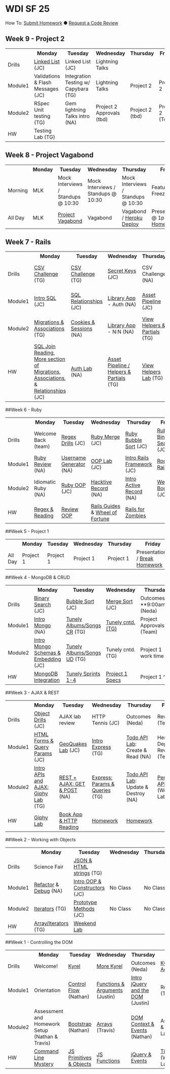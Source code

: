 # WDI SF 25

How To: [Submit Homework](/how-tos/homework-submission.md) ● [Request a Code Review](/how-tos/request-a-code-review.md)

<!--## Week 12  - Broad Topic
<table>
	<tr>
  	<th></th>
    <th>Monday</th>
    <th>Tuesday</th>
    <th>Wednesday</th>
    <th>Thursday</th>
    <th>Friday</th>
  </tr>
  <tr>
    <td>Drills</td>
    <td>Drill (tbd)</td>
    <td>Drill (tbd)</td>
    <td>Drill (tbd)</td>
    <td>Drill (tbd)</td>
    <td>Review (Team)</td>
  </tr>
  <tr>
    <td>Module1</td>
    <td>Topic (tbd)</td>
    <td>Topic (tbd)</td>
    <td>Topic (tbd)</td>
    <td>Topic (tbd)</td>
    <td>Review (Team)</td>
  </tr>
  <tr>
    <td>Module2</td>
    <td>Topic (tbd)</td>
    <td>Topic (tbd)</td>
    <td>Topic (tbd)</td>
    <td>Topic (tbd)</td>
    <td>Weekend Lab (Team)</td>
  </tr>
  <tr>
    <td>HW</td>
    <td>Reading (tbd)</td>
    <td>Reading (tbd)</td>
    <td>Reading (tbd)</td>
    <td>Reading (tbd)</td>
    <td></td>
  </tr>
</table>
-->

<!--## Week 11  - Broad Topic
<table>
	<tr>
  	<th></th>
    <th>Monday</th>
    <th>Tuesday</th>
    <th>Wednesday</th>
    <th>Thursday</th>
    <th>Friday</th>
  </tr>
  <tr>
    <td>Drills</td>
    <td>Drill (tbd)</td>
    <td>Drill (tbd)</td>
    <td>Drill (tbd)</td>
    <td>Drill (tbd)</td>
    <td>Review (Team)</td>
  </tr>
  <tr>
    <td>Module1</td>
    <td>Topic (tbd)</td>
    <td>Topic (tbd)</td>
    <td>Topic (tbd)</td>
    <td>Topic (tbd)</td>
    <td>Review (Team)</td>
  </tr>
  <tr>
    <td>Module2</td>
    <td>Topic (tbd)</td>
    <td>Topic (tbd)</td>
    <td>Topic (tbd)</td>
    <td>Topic (tbd)</td>
    <td>Weekend Lab (Team)</td>
  </tr>
  <tr>
    <td>HW</td>
    <td>Reading (tbd)</td>
    <td>Reading (tbd)</td>
    <td>Reading (tbd)</td>
    <td>Reading (tbd)</td>
    <td></td>
  </tr>
</table>-->


<!--## Week 10  - Broad Topic
<table>
	<tr>
  	<th></th>
    <th>Monday</th>
    <th>Tuesday</th>
    <th>Wednesday</th>
    <th>Thursday</th>
    <th>Friday</th>
  </tr>
  <tr>
    <td>Drills</td>
    <td>Drill (tbd)</td>
    <td>Drill (tbd)</td>
    <td>Drill (tbd)</td>
    <td>Drill (tbd)</td>
    <td>Review (Team)</td>
  </tr>
  <tr>
    <td>Module1</td>
    <td>Topic (tbd)</td>
    <td>Topic (tbd)</td>
    <td>Topic (tbd)</td>
    <td>Topic (tbd)</td>
    <td>Review (Team)</td>
  </tr>
  <tr>
    <td>Module2</td>
    <td>Topic (tbd)</td>
    <td>Topic (tbd)</td>
    <td>Topic (tbd)</td>
    <td>Topic (tbd)</td>
    <td>Weekend Lab (Team)</td>
  </tr>
  <tr>
    <td>HW</td>
    <td>Reading (tbd)</td>
    <td>Reading (tbd)</td>
    <td>Reading (tbd)</td>
    <td>Reading (tbd)</td>
    <td></td>
  </tr>
</table>-->

## Week 9  -  Project 2
<table>
<tr>
    <th></th>
    <th>Monday</th>
    <th>Tuesday</th>
    <th>Wednesday</th>
    <th>Thursday</th>
    <th>Friday</th>
  </tr>
  <tr>
    <td>Drills</td>
    <td><a href="https://github.com/sf-wdi-25/notes/tree/master/week-09-project2/drills">Linked List</a> (JC)</td>
    <td>Linked List (JC)</td>
    <td>Lightning Talks</td>
    <td></td>
    <td></td>
  </tr>
  <tr>
    <td>Module1</td>
    <td>Validations & Flash Messages (JC)</td>
    <td>Integration Testing w/ Capybara (TG)</td>
    <td>Lightning Talks</td>
    <td>Project 2</td>
    <td>Project 2</td>
  </tr>
  <tr>
    <td>Module2</td>
    <td>RSpec Unit testing (TG)</td>
    <td>Gem lightning Talks intro (NA)</td>
    <td>Project 2 Approvals (tbd)</td>
    <td>Project 2 (tbd)</td>
    <td>Project 2 (Team)</td>
  </tr>
  <tr>
    <td>HW</td>
    <td>Testing Lab (TG)</td>
    <td></td>
    <td></td>
    <td></td>
    <td></td>
  </tr>
</table>

## Week 8  - Project Vagabond
<table>
  <tr>
    <th></th>
    <th>Monday</th>
    <th>Tuesday</th>
    <th>Wednesday</th>
    <th>Thursday</th>
    <th>Friday</th>
  </tr>
  <tr>
    <td>Morning</td>
    <td>MLK</td>
    <td>Mock Interviews / Standups @ 10:30</td>
    <td>Mock Interviews / Standups @ 10:30</td>
    <td>Mock Interviews / Standups @ 10:30</td>
    <td>Feature Freeze!</td>
  </tr>
  <tr>
    <td>All Day</td>
    <td>MLK</td>
    <td><a href="https://github.com/sf-wdi-25/project-vagabond">Project Vagabond</a></td>
    <td>Vagabond</td>
    <td>Vagabond / <a href="/how-tos/deploy-rails-to-heroku.md">Heroku Deploy</a></td>
    <td>Presentations @ 1pm - <a href="https://github.com/sf-wdi-25/notes/blob/master/week-08-vagabond/homework/README.md">Homework</a></td>
  </tr>
</table>

## Week 7  - Rails
<table>
	<tr>
  	<th></th>
    <th>Monday</th>
    <th>Tuesday</th>
    <th>Wednesday</th>
    <th>Thursday</th>
    <th>Friday</th>
  </tr>
  <tr>
    <td>Drills</td>
    <td><a href="https://github.com/sf-wdi-25/csv_challenge">CSV Challenge</a> (TG)</td>
    <td><a href="https://github.com/sf-wdi-25/csv_challenge">CSV Challenge</a> (TG)</td>
    <td><a href="https://github.com/sf-wdi-25/notes/tree/master/week-07-rails/drills#day-3-secret-keys">Secret Keys </a>(JC)</td>
    <td>CSV Challenge (NA)</td>
    <td><a href="/week-07-rails/drills/project-planning-rails.md">Rails Project Planning</a> (team)</td>
  </tr>
  <tr>
    <td>Module1</td>
    <td><a href="/week-07-rails/day-01-SQL-associations/dawn-intro-SQL">Intro SQL</a> (JC)</td>
    <td><a href="/week-07-rails/day-02-SQL-relationships/dawn-SQL-relationships">SQL Relationships</a> (JC)</td>
    <td><a href="https://github.com/sf-wdi-25/public_library_app">Library App</a> - Auth (NA)</td>
    <td><a href="https://github.com/sf-wdi-25/asset_pipeline_poem">Asset Pipeline</a> (JC)</td>
    <td>Project planning with Rails (Team)</td>
  </tr>
  <tr>
    <td>Module2</td>
    <td><a href="/week-07-rails/day-01-SQL-associations/dusk-migrations-associations">Migrations & Associations</a> (TG)</td>
    <td><a href="/week-07-rails/day-02-SQL-relationships/dusk-sessions-cookies/README.md">Cookies & Sessions</a> (NA)</td>
    <td><a href="https://github.com/sf-wdi-25/public_library_app">Library App</a> - N:N (NA)</td>
    <td><a href="https://github.com/sf-wdi-25/notes/tree/master/week-07-rails/day-04-rails/dusk-views"> View Helpers & Partials</a> (TG)</td>
    <td>Outcomes (Neda) / <a href="https://github.com/sf-wdi-25/notes/blob/master/how-tos/github-collaboration-workflow.md">Git Flow</a> (HS)</td>
  </tr>
  <tr>
    <td>HW</td>
    <td><a href="https://github.com/sf-wdi-25/notes/blob/master/week-07-rails/day-01-SQL-associations/dawn-intro-SQL/joins.md">SQL Join Reading</a>, <a href="https://github.com/sf-wdi-25/breweries_models_and_migrations#more">More section of Migrations</a>, <a href="http://guides.rubyonrails.org/association_basics.html#why-associations-questionmark">Associations</a>, & <a href="https://github.com/sf-wdi-25/notes/blob/master/week-07-rails/day-02-SQL-relationships/dawn-SQL-relationships/README.md">Relationships</a> (JC)</td>
    <td><a href="https://github.com/sf-wdi-25/notes/tree/master/week-07-rails/homework#day-2">Auth Lab</a> (NA)</td>
    <td><a href="https://github.com/sf-wdi-25/notes/tree/master/week-07-rails/homework#day-3">Asset Pipeline / Helpers & Partials</a> (TG)</td>
    <td><a href="https://github.com/sf-wdi-25/notes/tree/master/week-07-rails/homework#day-4">View Helpers Lab</a> (TG)</td>
    <td><a href="https://github.com/sf-wdi-25/rails-drills-to-CRUD">Rails drills and CRUD app</a> (TG)</td>
  </tr>
</table>

##Week 6  - Ruby
<table>
	<tr>
  	<th></th>
    <th>Monday</th>
    <th>Tuesday</th>
    <th>Wednesday</th>
    <th>Thursday</th>
    <th>Friday</th>
  </tr>
  <tr>
    <td>Drills</td>
    <td>Welcome Back (team)</td>
    <td><a href="https://github.com/sf-wdi-25/regex-craigslist-app">Regex Drills</a> (JC)</td>
    <td><a href="https://github.com/sf-wdi-25/rubyMerge">Ruby Merge</a> (JC)</td>
    <td><a href="https://github.com/sf-wdi-21/bubble_sort_ruby">Ruby Bubble Sort</a> (JC)</td>
    <td><a href="https://github.com/sf-wdi-25/binary_search_tester">Ruby Binary Search</a> (JC)</td>
  </tr>
  <tr>
    <td>Module1</td>
    <td><a href="/week-06-ruby/day-01/dawn-intro-ruby">Ruby Review</a> (NA)</td>
    <td><a href="https://github.com/sf-wdi-25/username_generator">Username Generator</a> (NA)</td>
    <td><a href="https://github.com/sf-wdi-25/ruby-oop-lab">OOP Lab</a> (JC)</td>
    <td><a href="/week-06-ruby/day-04/dawn-intro-to-rails">Intro Rails Framework</a> (JC)</td>
    <td><a href="/week-06-ruby/day-05-Review/dawn-rock-n-rails">Rock-n-Rails</a>(JC)</td>
  </tr>
  <tr>
    <td>Module2</td>
    <td>Idiomatic Ruby (NA)</td>
    <td><a href="/week-06-ruby/day-02/dusk-ruby-OOP">Ruby OOP</a> (JC)</td>
    <td><a href="https://github.com/sf-wdi-25/hacktive_record">Hacktive Record</a> (NA)</td>
    <td><a href="https://github.com/sf-wdi-25/conference_app">Intro Active Record</a> (NA)</td>
    <td><a href="https://github.com/sf-wdi-25/rails_bog_app">Weekend Bog App</a> (JC)</td>
  </tr>
  <tr>
    <td>HW</td>
    <td><a href="week-06-ruby/homework">Regex & Reading</a></td>
    <td><a href="week-06-ruby/homework">Review OOP</a></td>
    <td><a href="week-06-ruby/homework">Rails Guides</a> & <a href="https://github.com/sf-wdi-25/wheel_of_fortune">Wheel of Fortune</a></td>
    <td><a href="week-06-ruby/homework">Rails for Zombies</a></td>
    <td></td>
  </tr>
</table>

##Week 5  - Project 1
<table>
	<tr>
  	<th></th>
    <th>Monday</th>
    <th>Tuesday</th>
    <th>Wednesday</th>
    <th>Thursday</th>
    <th>Friday</th>
  </tr>
  <tr>
    <td>All Day</td>
    <td>Project 1</td>
    <td>Project 1</td>
    <td>Project 1</td>
    <td>Project 1</td>
    <td>Presentations / <a href="week-05/homework">Break Homework</a></td>
  </tr>
</table>

##Week 4 - MongoDB & CRUD
<table>
	<tr>
  	<th></th>
    <th>Monday</th>
    <th>Tuesday</th>
    <th>Wednesday</th>
    <th>Thursday</th>
    <th>Friday</th>
  </tr>
  <tr>
    <td>Drills</td>
    <td><a href="week-04-mongo-database/drills#day-1-binary-search">Binary Search</a> (JC)</td>
    <td><a href="week-04-mongo-database/drills/README.md#day-2-bubble-sort">Bubble Sort</a> (JC)</td>
    <td><a href="week-04-mongo-database/drills#day-3-merge-sort">Merge Sort</a> (JC)</td>
    <td>Outcomes **9:00am** (Neda)</td>
    <td>Review (Team)</td>
  </tr>
  <tr>
    <td>Module1</td>
    <td><a href="week-04-mongo-database/day-01-mongo/dawn-mongo">Intro Mongo</a> (NA)</td>
    <td><a href="http://github.com/sf-wdi-25/tunely">Tunely Albums/Songs CR</a> (TG)</td>
    <td><a href="http://github.com/sf-wdi-25/tunely">Tunely cntd. (TG)</a></td>
    <td>Project Approvals (Team)</td>
    <td>Review / Projects (Team)</td>
  </tr>
  <tr>
    <td>Module2</td>
    <td><a href="/week-04-mongo-database/day-01-mongo/dusk-schemas_and_embedding">Intro Mongo Schemas & Embedding</a> (JC)</td>
    <td><a href="http://github.com/sf-wdi-25/tunely">Tunely Albums/Songs UD</a> (TG)</td>
    <td>Tunely cntd. (TG)</td>
    <td>Project 1 work time</td>
    <td>Weekend Lab (Team)</td>
  </tr>
  <tr>
    <td>HW</td>
    <td><a href="week-04-mongo-database/homework">MongoDB Integration</a></td>
    <td><a href="week-04-mongo-database/homework">Tunely Sprints 1-4</a></td>
    <td><a href="/how-tos/project-01-requirements.md">Project 1 Specs</a></td>
    <td>Project 1 ^_^</td>
    <td></td>
  </tr>
</table>

##Week 3  - AJAX & REST
<table>
	<tr>
  	<th></th>
    <th>Monday</th>
    <th>Tuesday</th>
    <th>Wednesday</th>
    <th>Thursday</th>
    <th>Friday</th>
  </tr>
  <tr>
    <td>Drills</td>
    <td><a href="week-03-ajax-json-express/drills">Object Drills</a> (JC)</td>
    <td>AJAX lab review</td>
    <td>HTTP Tennis (JC)</td>
    <td>Outcomes (Neda)</td>
    <td>Review (Team)</td>
  </tr>
  <tr>
    <td>Module1</td>
    <td><a href="week-03-ajax-json-express/day-01-intro-ajax/dawn-forms">HTML Forms & Query Params</a> (JC)</td>
    <td><a href="https://github.com/sf-wdi-25/geoquakes-lite">GeoQuakes Lab</a> (JC)</td>
    <td><a href="week-03-ajax-json-express/day-03-intro-express/dawn-express">Intro Express</a> (TG)</td>
    <td><a href="week-03-ajax-json-express/day-04-json-api/dawn-create-read">Todo API Lab</a>: Create & Read (NA)</td>
    <td>Heroku Deploy & Review (Team)</td>
  </tr>
  <tr>
    <td>Module2</td>
    <td><a href="week-03-ajax-json-express/day-01-intro-ajax/dusk-intro-ajax">Intro APIs and AJAX: Giphy Lab</a> (TG)</td>
    <td><a href="week-03-ajax-json-express/day-02-ajax/dusk-get-post">REST + AJAX: GET & POST</a> (NA)</td>
    <td><a href="week-03-ajax-json-express/day-03-intro-express/dusk-express">Express: Params & Queries</a> (TG)</td>
    <td><a href="week-03-ajax-json-express/day-04-json-api/dusk-update-destroy">Todo API Lab</a>: Update & Destroy (NA)</td>
    <td><a href="https://github.com/sf-wdi-25/express_self_api">Personal API</a> (Weekend Lab)</td>
  </tr>
  <tr>
    <td>HW</td>
    <td><a href="week-03-ajax-json-express/homework/README.md">Giphy Lab</a></td>
    <td><a href="week-03-ajax-json-express/homework/README.md">Book App & HTTP Reading</a></td>
    <td><a href="week-03-ajax-json-express/homework/README.md">Homework</a></td>
    <td><a href="week-03-ajax-json-express/homework/README.md">Homework</a></td>
    <td></td>
  </tr>
</table>

##Week 2  - Working with Objects
<table>
	<tr>
  	<th></th>
    <th>Monday</th>
    <th>Tuesday</th>
    <th>Wednesday</th>
    <th>Thursday</th>
    <th>Friday</th>
  </tr>
  <tr>
    <td>Drills</td>
    <td>Science Fair</td>
    <td><a href="https://github.com/sf-wdi-25/html_strings">JSON & HTML strings</a> (TG)</td>
    <td></td>
    <td></td>
    <td></td>
  </tr>
  <tr>
    <td>Module1</td>
    <td><a href="/week-02-working-with-objects/day-01-iterators/dawn-debugging/tic-tac-toe-examples">Refactor</a> & <a href="/week-02-working-with-objects/day-01-iterators/dawn-debugging">Debug</a> (NA)</td>
    <td><a href="/week-02-working-with-objects/day-02-prototypes/dawn-OOP">Intro OOP & Constructors</a> (JC)</td>
    <td>No Class</td>
    <td>No Class</td>
    <td>No Class</td>
  </tr>
  <tr>
    <td>Module2</td>
    <td><a href="/week-02-working-with-objects/day-01-iterators/dusk-iterators">Iterators</a> (TG)</td>
    <td><a href="/week-02-working-with-objects/day-02-prototypes/dusk-prototype-methods">Prototype Methods</a> (JC)</td>
    <td>No Class</td>
    <td>No Class</td>
    <td>No Class</td>
  </tr>
  <tr>
    <td>HW</td>
    <td><a href="/week-02-working-with-objects/homework/README.md">Array/Iterators</a> (TG)</td>
    <td><a href="https://github.com/sf-wdi-25/project-00">Weekend Lab</a></td>
    <td></td>
    <td></td>
    <td></td>
  </tr>
</table>

##Week 1  - Controlling the DOM
<table>
	<tr>
  	<th></th>
    <th>Monday</th>
    <th>Tuesday</th>
    <th>Wednesday</th>
    <th>Thursday</th>
    <th>Friday</th>
  </tr>
  <tr>
    <td>Drills</td>
    <td>Welcome!</td>
    <td><a href="https://github.com/sf-wdi-25/kyrel">Kyrel</a></td>
    <td><a href="https://github.com/sf-wdi-25/kyrel">More Kyrel</a></td>
    <td>Outcomes (Neda)</td>
    <td><a href="More Kyrel">Kyrel Advanced</a></td>
  </tr>
  <tr>
    <td>Module1</td>
    <td>Orientation</td>
    <td><a href="/week-01-controlling-the-dom/day-02-bootstrap-and-js/dawn-control-flow">Control Flow</a> (Nathan)</td>
    <td><a href="/week-01-controlling-the-dom/day-03-js/dawn-functions">Functions & Arguments</a> (Justin)</td>
    <td><a href="/week-01-controlling-the-dom/day-04-dom/dawn-jquery">Intro jQuery and the DOM</a> (Justin)</td>
    <td>Review (Team)</td>
  </tr>
  <tr>
    <td>Module2</td>
    <td>Assessment and Homework Setup (Nathan & Travis)</td>
    <td><a href="/week-01-controlling-the-dom/day-02-bootstrap-and-js/dusk-bootstrap">Bootstrap</a> (Nathan)</td>
    <td><a href="/week-01-controlling-the-dom/day-03-js/dusk-arrays">Arrays</a> (Travis)</td>
    <td><a href="/week-01-controlling-the-dom/day-04-dom/dusk-events">DOM Context & Events</a> (Nathan)</td>
    <td>Assessment & Weekend Lab Intro</td>
  </tr>
  <tr>
    <td>HW</td>
    <td><a href="/week-01-controlling-the-dom/homework/README.md#day-1">Command Line Mystery</a></td>
    <td><a href="/week-01-controlling-the-dom/homework/README.md#day-2">JS Primitives & Objects</a></td>
    <td><a href="/week-01-controlling-the-dom/homework/README.md#day-3">JS Functions</a></td>
    <td><a href="/week-01-controlling-the-dom/homework/README.md#day-4">jQuery & Events</a></td>
    <td><a href="https://github.com/sf-wdi-25/tic-tac-toe">Tic Tac Toe</a> (Weekend Lab)</td>
  </tr>
</table>
